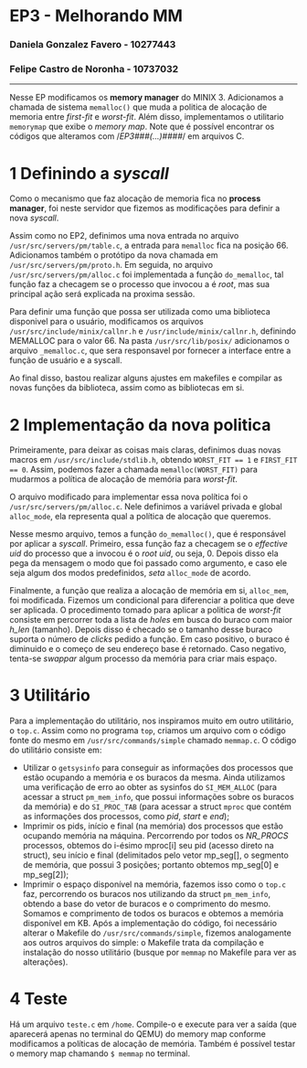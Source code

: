 # EP3 - Melhorando MM
### Daniela Gonzalez Favero - 10277443
### Felipe Castro de Noronha - 10737032

---

Nesse EP modificamos os **memory manager** do MINIX 3. Adicionamos a chamada de sistema `memalloc()` que muda a politica de alocação de memoria entre _first-fit_ e _worst-fit_. Além disso, implementamos o utilitario `memorymap` que exibe o _memory map_.
Note que é possível encontrar os códigos que alteramos com /*EP3###(...)####*/ em arquivos C.

# 1 Definindo a _syscall_

Como o mecanismo que faz alocação de memoria fica no **process manager**, foi neste servidor que fizemos as modificações para definir a nova _syscall_.

Assim como no EP2, definimos uma nova entrada no arquivo `/usr/src/servers/pm/table.c`, a entrada para `memalloc` fica na posição 66. Adicionamos também o protótipo da nova chamada em `/usr/src/servers/pm/proto.h`. Em seguida, no arquivo `/usr/src/servers/pm/alloc.c` foi implementada a função `do_memalloc`, tal função faz a checagem se o processo que invocou a  é _root_, mas sua principal ação será explicada na proxima sessão.

Para definir uma função que possa ser utilizada como uma biblioteca disponivel para o usuário, modificamos os arquivos `/usr/src/include/minix/callnr.h` e `/usr/include/minix/callnr.h`, definindo MEMALLOC para o valor 66. Na pasta `/usr/src/lib/posix/` adicionamos o arquivo `_memalloc.c`, que sera responsavel por fornecer a interface entre a função de usuário e a syscall.

Ao final disso, bastou realizar alguns ajustes em makefiles e compilar as novas funções da biblioteca, assim como as bibliotecas em si.

# 2 Implementação da nova politica

Primeiramente, para deixar as coisas mais claras, definimos duas novas macros em `/usr/src/include/stdlib.h`, obtendo `WORST_FIT == 1` e `FIRST_FIT == 0`. Assim, podemos fazer a chamada `memalloc(WORST_FIT)` para mudarmos a política de alocação de memória para _worst-fit_.

O arquivo modificado para implementar essa nova política foi o `/usr/src/servers/pm/alloc.c`. Nele definimos a variável privada e global `alloc_mode`, ela representa qual a política de alocação que queremos.

Nesse mesmo arquivo, temos a função `do_memalloc()`, que é responsável por aplicar a _syscall_. Primeiro, essa função faz a checagem se o _effective uid_ do processo que a invocou é o _root uid_, ou seja, 0. Depois disso ela pega da mensagem o modo que foi passado como argumento, e caso ele seja algum dos modos predefinidos, _seta_ `alloc_mode` de acordo.

Finalmente, a função que realiza a alocação de memória em si, `alloc_mem`, foi modificada. Fizemos um condicional para diferenciar a politica que deve ser aplicada. O procedimento tomado para aplicar a politica de _worst-fit_ consiste em percorrer toda a lista de _holes_ em busca do buraco com maior _h_len_ (tamanho). Depois disso é checado se o tamanho desse buraco suporta o número de _clicks_ pedido a função. Em caso positivo, o buraco é diminuido e o começo de seu endereço base é retornado. Caso negativo, tenta-se _swappar_ algum processo da memória para criar mais espaço.

# 3 Utilitário

Para a implementação do utilitário, nos inspiramos muito em outro utilitário, o `top.c`. Assim como no programa `top`, criamos um arquivo com o código fonte do mesmo em `/usr/src/commands/simple` chamado `memmap.c`. 
O código do utilitário consiste em:
- Utilizar o `getsysinfo` para conseguir as informações dos processos que estão ocupando a memória e os buracos da mesma. Ainda utilizamos uma verificação de erro ao obter as sysinfos do `SI_MEM_ALLOC` (para acessar a struct `pm_mem_info`, que possui informações sobre os buracos da memória) e do `SI_PROC_TAB` (para acessar a struct `mproc` que contém as informações dos processos, como *pid*, *start* e *end*);
- Imprimir os pids, início e final (na memória) dos processos que estão ocupando memória na máquina. Percorrendo por todos os *NR_PROCS* processos, obtemos do i-ésimo mproc[i] seu pid (acesso direto na struct), seu início e final (delimitados pelo vetor mp_seg[], o segmento de memória, que possui 3 posições; portanto obtemos mp_seg[0] e mp_seg[2]);
- Imprimir o espaço disponível na memória, fazemos isso como o `top.c` faz, percorrendo os buracos nos utilizando da struct `pm_mem_info`, obtendo a base do vetor de buracos e o comprimento do mesmo. Somamos e comprimento de todos os buracos e obtemos a memória disponível em KB.
Após a implementação do código, foi necessário alterar o Makefile do `/usr/src/commands/simple`, fizemos analogamente aos outros arquivos do simple: o Makefile trata da compilação e instalação do nosso utilitário (busque por `memmap` no Makefile para ver as alterações).

# 4 Teste

Há um arquivo `teste.c` em `/home`. Compile-o e execute para ver a saída (que aparecerá apenas no terminal do QEMU) do memory map conforme modificamos a políticas de alocação de memória. 
Também é possível testar o memory map chamando `$ memmap` no terminal.